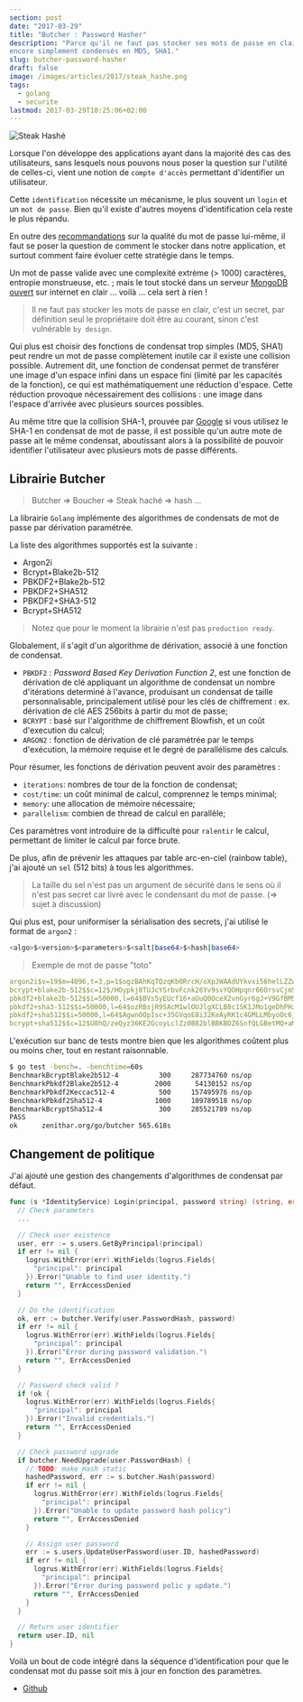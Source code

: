 ```yaml
---
section: post
date: "2017-03-29"
title: "Butcher : Password Hasher"
description: "Parce qu'il ne faut pas stocker ses mots de passe en clair, ou
encore simplement condensés en MD5, SHA1."
slug: butcher-password-hasher
draft: false
image: /images/articles/2017/steak_hashe.png
tags:
  - golang
  - securite
lastmod: 2017-03-29T10:25:06+02:00
---
```


![Steak Hashé](/images/articles/2017/steak_hashe.png)

Lorsque l'on développe des applications ayant dans la majorité des cas des
utilisateurs, sans lesquels nous pouvons nous poser la question sur l'utilité
de celles-ci, vient une notion de `compte d'accès` permettant d'identifier un
utilisateur.

Cette `identification` nécessite un mécanisme, le plus souvent un `login` et un
`mot de passe`. Bien qu'il existe d'autres moyens d'identification cela reste le
plus répandu.

En outre des [recommandations](https://www.ssi.gouv.fr/guide/mot-de-passe/) sur
la qualité du mot de passe lui-même, il faut se poser la question de comment le
stocker dans notre application, et surtout comment faire évoluer cette stratégie
 dans le temps.

Un mot de passe valide avec une complexité extrème (> 1000) caractères,
entropie monstrueuse, etc. ; mais le tout stocké dans un serveur
[MongoDB ouvert](https://www.shodan.io/search?query=mongodb) sur internet en
clair ... voilà ... cela sert à rien !

> Il ne faut pas stocker les mots de passe en clair, c'est un secret, par
définition seul le propriétaire doit être au courant, sinon c'est vulnérable
`by design`.

Qui plus est choisir des fonctions de condensat trop simples (MD5, SHA1)
peut rendre un mot de passe complètement inutile car il existe une collision possible.
Autrement dit, une fonction de condensat permet de transférer une image d'un
espace infini dans un espace fini (limité par les capacités de la fonction), ce
qui est mathématiquement une réduction d'espace. Cette réduction provoque
nécessairement des collisions : une image dans l'espace d'arrivée avec plusieurs
sources possibles.

Au même titre que la collision SHA-1, prouvée par [Google](](https://security.googleblog.com/2017/02/announcing-first-sha1-collision.html))
si vous utilisez le SHA-1 en condensat de mot de passe, il est possible qu'un autre
mote de passe ait le même condensat, aboutissant alors à la possibilité de
pouvoir identifier l'utilisateur avec plusieurs mots de passe différents.

## Librairie Butcher

> Butcher => Boucher => Steak haché => hash ...

La librairie `Golang` implémente des algorithmes de condensats de mot de passe
par dérivation paramétrée.

La liste des algorithmes supportés est la suivante :

  * Argon2i
  * Bcrypt+Blake2b-512
  * PBKDF2+Blake2b-512
  * PBKDF2+SHA512
  * PBKDF2+SHA3-512
  * Bcrypt+SHA512

> Notez que pour le moment la librairie n'est pas `production ready`.

Globalement, il s'agit d'un algorithme de dérivation, associé à une fonction de
condensat.

  * `PBKDF2` : *Password Based Key Derivation Function 2*, est une fonction de
    dérivation de clé appliquant un algorithme de condensat un nombre
    d'itérations determiné à l'avance, produisant un condensat de taille
    personnalisable, principalement utilisé pour les clés de chiffrement :
    ex. dérivation de clé AES 256bits à partir du mot de passe;
  * `BCRYPT` : basé sur l'algorithme de chiffrement Blowfish, et un coût
    d'execution du calcul;
  * `ARGON2` : fonction de dérivation de clé paramétrée par le
    temps d'exécution, la mémoire requise et le degré de parallélisme des calculs.

Pour résumer, les fonctions de dérivation peuvent avoir des paramètres :

  * `iterations`: nombres de tour de la fonction de condensat;
  * `cost/time`: un coût minimal de calcul, comprennez le temps minimal;
  * `memory`: une allocation de mémoire nécessaire;
  * `parallelism`: combien de thread de calcul en parallèle;

Ces paramètres vont introduire de la difficulté pour `ralentir` le calcul,
permettant de limiter le calcul par force brute.

De plus, afin de prévenir les attaques par table arc-en-ciel (rainbow table),
j'ai ajouté un `sel` (512 bits) à tous les algorithmes.

> La taille du sel n'est pas un argument de sécurité dans le sens où il n'est pas
> secret car livré avec le condensant du mot de passe. (=> sujet à discussion)

Qui plus est, pour uniformiser la sérialisation des secrets, j'ai utilisé le
format de `argon2` :

```sh
<algo>$<version>$<parameters>$<salt|base64>$<hash|base64>
```

> Exemple de mot de passe "toto"

```yaml
argon2i$v=19$m=4096,t=3,p=1$ogzBAhKqTQzqKb0RrcH/oXpJWAAdUYkvxi56helLZZwDkPPzJzrWlkjPLDvl7KOQ4xwfJUl6lThE/mCBAvdJKg$5FG9SXMmRtr6WmucA0FvTaUrlcTytPr9YcRdzUFgS5M
bcrypt+blake2b-512$$c=12$/HOypkj8TUJcYSrbvFcnk26Yv9svYQOHpqnr66OrsvCjmSaKUdBX/CxMr7TKWh/LzKe07RNPow6X+Xj2b50zXw$JDJhJDEyJENZSjRWLnFXWmdQbGFIQ29DNkNhcHVpZ2tWdWhqeFVxUjhDMEo1Q2FsSVNpclBIcTc5NEh1
pbkdf2+blake2b-512$$i=50000,l=64$BVs5yEUcf16+aUuQ0OceX2vnGyr6gJ+V9GfBM5abreDoTNvjdbjjKvE+ITrUJW+ePER6Nd6Xx+gkK0f4eMRUtQ$tAmYg+4mHEcs1jY1x/QduqKiILbO6oT1rxpzjMCqVO1xSmrnQTc1ApzT0XrX8nBfzYwE8amKKWz6+qaRNjw70A
pbkdf2+sha3-512$$i=50000,l=64$ozRBsjR9SAcM1wlOUJlgXCLB8c1SK1JMo1geDhPHzQrgZ7QS4SU99IASOcqCgMZQi4WRxBIcMT0/XPNnDlh+AQ$2Rdn9csLROjPwCDdV2gKLvdSNdYu9ZuDuTKztMETPsMnblz+UEUO3Se+StxwkH604OgyOsg7AO3WOIlrP9S1NA
pbkdf2+sha512$$i=50000,l=64$AgwnOOpIsc+35GVqoE8i32KeAyRK1c4GMLLMbyoOc6jMPLgFL14ZWujTYG0MxxIUN9svqc67ve/+qkCIgpxBGA$99WISIpNRSABtfMolDcSe27PqSfzBSuAEyvgEzcx2iVOQFGHfNMUNMp4b6l9Bi4dBkwXSVtg02sI+gFvvOViCw
bcrypt+sha512$$c=12$U8hQ/zeQyz36KE2GcoyLclZz0B82blBBKBOZ6SnfQLGBetMQ+aMIoZW7A8JBz5QyWkE7E+R0in8h6+Rx204amA$JDJhJDEyJGlpTXE2WjlsOTJrS1FyTVBNOXQ1dy5uSUY2TzJkZW9tQUNxUWZWMGVqd2VDWFdzQ2wwQ0tl
```

L'exécution sur banc de tests montre bien que les algorithmes coûtent plus
ou moins cher, tout en restant raisonnable.

```sh
$ go test -bench=. -benchtime=60s
BenchmarkBcryptBlake2b512-4   	     300	 287734760 ns/op
BenchmarkPbkdf2Blake2b512-4   	    2000	  54130152 ns/op
BenchmarkPbkdf2Keccac512-4    	     500	 157495976 ns/op
BenchmarkPbkdf2Sha512-4       	    1000	 109789518 ns/op
BenchmarkBcryptSha512-4       	     300	 285521789 ns/op
PASS
ok  	zenithar.org/go/butcher	565.618s
```

## Changement de politique

J'ai ajouté une gestion des changements d'algorithmes de condensat par défaut.

```go
func (s *IdentityService) Login(principal, password string) (string, error) {
  // Check parameters
  ...

  // Check user existence
  user, err := s.users.GetByPrincipal(principal)
  if err != nil {
    logrus.WithError(err).WithFields(logrus.Fields{
      "principal": principal
    }).Error("Unable to find user identity.")
    return "", ErrAccessDenied
  }

  // Do the identification
  ok, err := butcher.Verify(user.PasswordHash, password)
  if err != nil {
    logrus.WithError(err).WithFields(logrus.Fields{
      "principal": principal
    }).Error("Error during password validation.")
    return "", ErrAccessDenied
  }

  // Password check valid ?
  if !ok {
    logrus.WithError(err).WithFields(logrus.Fields{
      "principal": principal
    }).Error("Invalid credentials.")
    return "", ErrAccessDenied
  }

  // Check password upgrade
  if butcher.NeedUpgrade(user.PasswordHash) {
    // TODO: make Hash static
    hashedPassword, err := s.butcher.Hash(password)
    if err != nil {
      logrus.WithError(err).WithFields(logrus.Fields{
        "principal": principal
      }).Error("Unable to update password hash policy")
      return "", ErrAccessDenied
    }

    // Assign user password
    err := s.users.UpdateUserPassword(user.ID, hashedPassword)
    if err != nil {
      logrus.WithError(err).WithFields(logrus.Fields{
        "principal": principal
      }).Error("Error during password polic y update.")
      return "", ErrAccessDenied
    }
  }

  // Return user identifier
  return user.ID, nil
}
```

Voilà un bout de code intégré dans la séquence d'identification pour que
le condensat mot du passe soit mis à jour en fonction des paramètres.

  * [Github](https://github.com/Zenithar/go-butcher)

